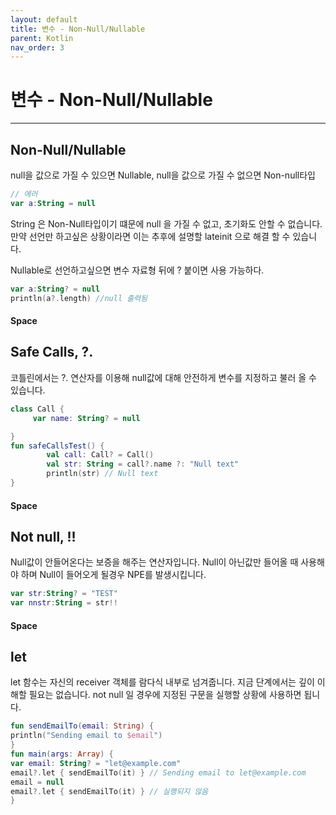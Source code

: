 ```yaml
---
layout: default
title: 변수 - Non-Null/Nullable
parent: Kotlin
nav_order: 3
---
```

# 변수 - Non-Null/Nullable
---

## Non-Null/Nullable
null을 값으로 가질 수 있으면 Nullable, null을 값으로 가질 수 없으면 Non-null타입
```kotlin
// 에러     
var a:String = null
```
String 은 Non-Null타입이기 떄문에 null 을 가질 수 없고, 초기화도 안할 수 없습니다.  
만약 선언만 하고싶은 상황이라면 이는 추후에 설명할 lateinit 으로 해결 할 수 있습니다.

Nullable로 선언하고싶으면 변수 자료형 뒤에 ? 붙이면 사용 가능하다.
```kotlin
var a:String? = null
println(a?.length) //null 출력됨    
```  
####  Space

## Safe Calls, ?. 
코틀린에서는 ?. 연산자를 이용해 null값에 대해 안전하게 변수를 지정하고 불러 올 수 있습니다.
```kotlin
class Call {
     var name: String? = null

}
fun safeCallsTest() {
        val call: Call? = Call()
        val str: String = call?.name ?: "Null text"
        println(str) // Null text
}
```
####  Space

## Not null, !!
Null값이 안들어온다는 보증을 해주는 연산자입니다.
Null이 아닌값만 들어올 때 사용해야 하며 Null이 들어오게 될경우 NPE를 발생시킵니다.
```kotlin
var str:String? = "TEST"
var nnstr:String = str!!
```
####  Space

## let
let 함수는 자신의 receiver 객체를 람다식 내부로 넘겨줍니다.
지금 단계에서는 깊이 이해할 필요는 없습니다. 
not null 일 경우에 지정된 구문을 실행할 상황에 사용하면 됩니다.
```kotlin
fun sendEmailTo(email: String) { 
println("Sending email to $email") 
} 
fun main(args: Array) { 
var email: String? = "let@example.com" 
email?.let { sendEmailTo(it) } // Sending email to let@example.com
email = null 
email?.let { sendEmailTo(it) } // 실행되지 않음
}

```
